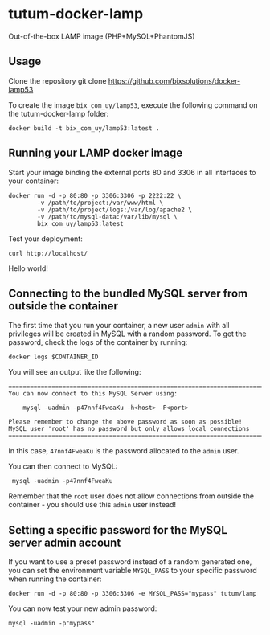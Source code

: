 tutum-docker-lamp
=================

Out-of-the-box LAMP image (PHP+MySQL+PhantomJS)


Usage
-----

Clone the repository
	git clone https://github.com/bixsolutions/docker-lamp53

To create the image `bix_com_uy/lamp53`, execute the following command on the tutum-docker-lamp folder:

	docker build -t bix_com_uy/lamp53:latest .


Running your LAMP docker image
------------------------------

Start your image binding the external ports 80 and 3306 in all interfaces to your container:

	docker run -d -p 80:80 -p 3306:3306 -p 2222:22 \
    		-v /path/to/project:/var/www/html \
    		-v /path/to/project/logs:/var/log/apache2 \
    		-v /path/to/mysql-data:/var/lib/mysql \
    		bix_com_uy/lamp53:latest

Test your deployment:

	curl http://localhost/

Hello world!


Connecting to the bundled MySQL server from outside the container
-----------------------------------------------------------------

The first time that you run your container, a new user `admin` with all privileges 
will be created in MySQL with a random password. To get the password, check the logs
of the container by running:

	docker logs $CONTAINER_ID

You will see an output like the following:

	========================================================================
	You can now connect to this MySQL Server using:

	    mysql -uadmin -p47nnf4FweaKu -h<host> -P<port>

	Please remember to change the above password as soon as possible!
	MySQL user 'root' has no password but only allows local connections
	========================================================================

In this case, `47nnf4FweaKu` is the password allocated to the `admin` user.

You can then connect to MySQL:

	 mysql -uadmin -p47nnf4FweaKu

Remember that the `root` user does not allow connections from outside the container - 
you should use this `admin` user instead!


Setting a specific password for the MySQL server admin account
--------------------------------------------------------------

If you want to use a preset password instead of a random generated one, you can
set the environment variable `MYSQL_PASS` to your specific password when running the container:

	docker run -d -p 80:80 -p 3306:3306 -e MYSQL_PASS="mypass" tutum/lamp

You can now test your new admin password:

	mysql -uadmin -p"mypass"
